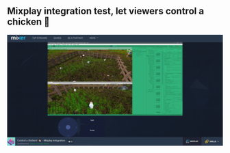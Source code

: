 ## Mixplay integration test, let viewers control a chicken 🐔

![Mixplay Unity demo](https://raw.githubusercontent.com/MvEerd/Chicken-Mixplay/master/ChickenMixplay-example.png)
